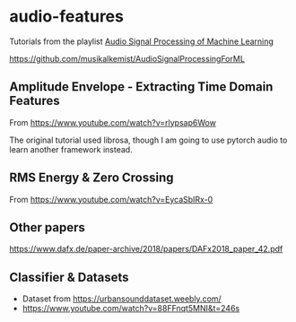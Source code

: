 # audio-features

Tutorials from the playlist [Audio Signal Processing of Machine Learning](https://www.youtube.com/watch?v=iCwMQJnKk2c&list=PL-wATfeyAMNqIee7cH3q1bh4QJFAaeNv0)

https://github.com/musikalkemist/AudioSignalProcessingForML

## Amplitude Envelope - Extracting Time Domain Features

From https://www.youtube.com/watch?v=rlypsap6Wow

The original tutorial used librosa, though I am going to use pytorch audio to
learn another framework instead.

## RMS Energy & Zero Crossing

From https://www.youtube.com/watch?v=EycaSbIRx-0

## Other papers

https://www.dafx.de/paper-archive/2018/papers/DAFx2018_paper_42.pdf

## Classifier & Datasets

- Dataset from https://urbansounddataset.weebly.com/
- https://www.youtube.com/watch?v=88FFnqt5MNI&t=246s